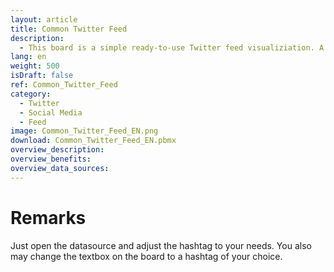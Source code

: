 ```yaml
---
layout: article
title: Common Twitter Feed
description: 
  - This board is a simple ready-to-use Twitter feed visualiziation. A List View element is used to present the feed.
lang: en
weight: 500
isDraft: false
ref: Common_Twitter_Feed
category:
  - Twitter
  - Social Media
  - Feed
image: Common_Twitter_Feed_EN.png
download: Common_Twitter_Feed_EN.pbmx
overview_description:
overview_benefits:
overview_data_sources:
---
```

# Remarks
Just open the datasource and adjust the hashtag to your needs. You also may change the textbox on the board to a hashtag of your choice.
